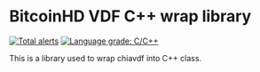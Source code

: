# BitcoinHD VDF C++ wrap library

[![Total alerts](https://img.shields.io/lgtm/alerts/g/mattxlee/bhd_vdf.svg?logo=lgtm&logoWidth=18)](https://lgtm.com/projects/g/mattxlee/bhd_vdf/alerts/)
[![Language grade: C/C++](https://img.shields.io/lgtm/grade/cpp/g/mattxlee/bhd_vdf.svg?logo=lgtm&logoWidth=18)](https://lgtm.com/projects/g/mattxlee/bhd_vdf/context:cpp)

This is a library used to wrap chiavdf into C++ class.

